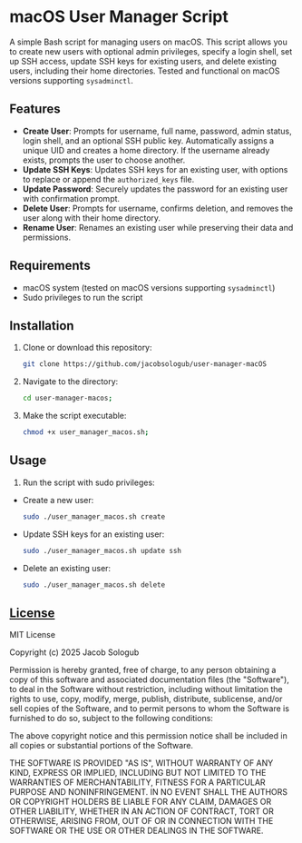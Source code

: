 # macOS User Manager Script

A simple Bash script for managing users on macOS. This script allows you to create new users with optional admin privileges, specify a login shell, set up SSH access, update SSH keys for existing users, and delete existing users, including their home directories. Tested and functional on macOS versions supporting `sysadminctl`.

## Features
- **Create User**: Prompts for username, full name, password, admin status, login shell, and an optional SSH public key. Automatically assigns a unique UID and creates a home directory. If the username already exists, prompts the user to choose another.
- **Update SSH Keys**: Updates SSH keys for an existing user, with options to replace or append the `authorized_keys` file.
- **Update Password**: Securely updates the password for an existing user with confirmation prompt.
- **Delete User**: Prompts for username, confirms deletion, and removes the user along with their home directory.
- **Rename User**: Renames an existing user while preserving their data and permissions.

## Requirements
- macOS system (tested on macOS versions supporting `sysadminctl`)
- Sudo privileges to run the script

## Installation
1. Clone or download this repository:
   ```bash
   git clone https://github.com/jacobsologub/user-manager-macOS
2. Navigate to the directory:
   ```bash
   cd user-manager-macos;
3. Make the script executable:
   ```bash
   chmod +x user_manager_macos.sh;

## Usage
1. Run the script with sudo privileges:
* Create a new user:
  ```bash
  sudo ./user_manager_macos.sh create

* Update SSH keys for an existing user:
  ```bash
  sudo ./user_manager_macos.sh update ssh

* Delete an existing user:
  ```bash
  sudo ./user_manager_macos.sh delete

[License](https://github.com/jacobsologub/user-manager-macOS/blob/master/LICENSE)
-------

MIT License

Copyright (c) 2025 Jacob Sologub

Permission is hereby granted, free of charge, to any person obtaining a copy
of this software and associated documentation files (the "Software"), to deal
in the Software without restriction, including without limitation the rights
to use, copy, modify, merge, publish, distribute, sublicense, and/or sell
copies of the Software, and to permit persons to whom the Software is
furnished to do so, subject to the following conditions:

The above copyright notice and this permission notice shall be included in all
copies or substantial portions of the Software.

THE SOFTWARE IS PROVIDED "AS IS", WITHOUT WARRANTY OF ANY KIND, EXPRESS OR
IMPLIED, INCLUDING BUT NOT LIMITED TO THE WARRANTIES OF MERCHANTABILITY,
FITNESS FOR A PARTICULAR PURPOSE AND NONINFRINGEMENT. IN NO EVENT SHALL THE
AUTHORS OR COPYRIGHT HOLDERS BE LIABLE FOR ANY CLAIM, DAMAGES OR OTHER
LIABILITY, WHETHER IN AN ACTION OF CONTRACT, TORT OR OTHERWISE, ARISING FROM,
OUT OF OR IN CONNECTION WITH THE SOFTWARE OR THE USE OR OTHER DEALINGS IN THE
SOFTWARE.
